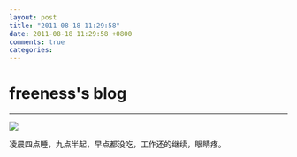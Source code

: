 ```yaml
---
layout: post
title: "2011-08-18 11:29:58"
date: 2011-08-18 11:29:58 +0800
comments: true
categories: 
---
```


# freeness's blog

----------

![](http://okqmqrbgo.bkt.clouddn.com/201108181129581.jpg)

>
凌晨四点睡，九点半起，早点都没吃，工作还的继续，眼睛疼。